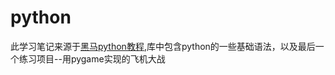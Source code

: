 # python
此学习笔记来源于[黑马python教程](https://www.bilibili.com/video/BV1ex411x7Em?from=search&seid=2971466326883125952),库中包含python的一些基础语法，以及最后一个练习项目--用pygame实现的飞机大战

